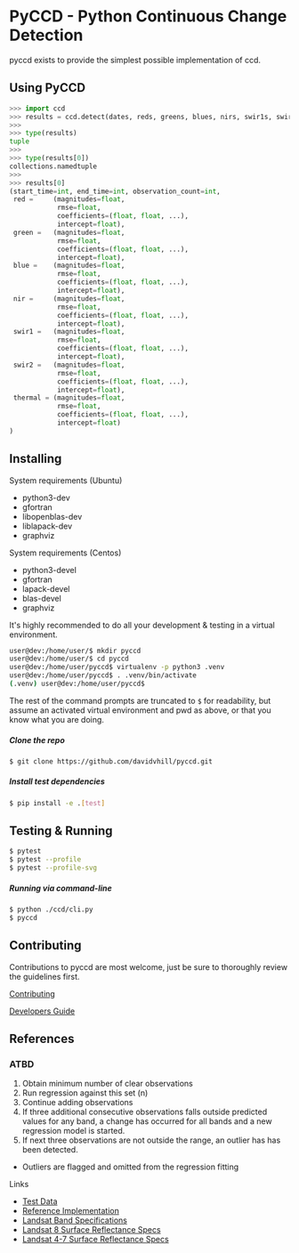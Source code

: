 # PyCCD - Python Continuous Change Detection
pyccd exists to provide the simplest possible implementation of ccd.

## Using PyCCD
```python
>>> import ccd
>>> results = ccd.detect(dates, reds, greens, blues, nirs, swir1s, swir2s, thermals, qas)
>>> 
>>> type(results)
tuple
>>>
>>> type(results[0])
collections.namedtuple
>>>
>>> results[0]
(start_time=int, end_time=int, observation_count=int,
 red =     (magnitudes=float,
            rmse=float,
            coefficients=(float, float, ...),
            intercept=float),
 green =   (magnitudes=float,
            rmse=float,
            coefficients=(float, float, ...),
            intercept=float),
 blue =    (magnitudes=float,
            rmse=float,
            coefficients=(float, float, ...),
            intercept=float),
 nir =     (magnitudes=float,
            rmse=float,
            coefficients=(float, float, ...),
            intercept=float),
 swir1 =   (magnitudes=float,
            rmse=float,
            coefficients=(float, float, ...),
            intercept=float),
 swir2 =   (magnitudes=float,
            rmse=float,
            coefficients=(float, float, ...),
            intercept=float),
 thermal = (magnitudes=float,
            rmse=float,
            coefficients=(float, float, ...),
            intercept=float)
)

```

## Installing
System requirements (Ubuntu)
* python3-dev
* gfortran
* libopenblas-dev
* liblapack-dev
* graphviz

System requirements (Centos)
* python3-devel
* gfortran
* lapack-devel 
* blas-devel
* graphviz

It's highly recommended to do all your development & testing in a virtual environment.
```bash
user@dev:/home/user/$ mkdir pyccd
user@dev:/home/user/$ cd pyccd
user@dev:/home/user/pyccd$ virtualenv -p python3 .venv
user@dev:/home/user/pyccd$ . .venv/bin/activate
(.venv) user@dev:/home/user/pyccd$
```

The rest of the command prompts are truncated to ```$``` for readability, but assume an activated virtual environment and pwd as above, or that you know what you are doing.

##### Clone the repo
```bash
$ git clone https://github.com/davidvhill/pyccd.git
```

##### Install test dependencies
```bash
$ pip install -e .[test]
```

## Testing & Running
```bash
$ pytest
$ pytest --profile
$ pytest --profile-svg
```

##### Running via command-line
```bash
$ python ./ccd/cli.py
$ pyccd
```

## Contributing
Contributions to pyccd are most welcome, just be sure to thoroughly review the guidelines first.

[Contributing](docs/CONTRIBUTING.md)

[Developers Guide](docs/DEVELOPING.md)


## References

### ATBD
1. Obtain minimum number of clear observations
2. Run regression against this set (n)
3. Continue adding observations
4. If three additional consecutive observations falls outside predicted
   values for any band, a change has occurred for all bands
   and a new regression model is started.
5. If next three observations are not outside the range, an outlier has
    has been detected.
* Outliers are flagged and omitted from the regression fitting

Links
* [Test Data](docs/TestData.md)
* [Reference Implementation](https://github.com/USGS-EROS/matlab-ccdc/blob/master/TrendSeasonalFit_v12_30ARDLine.m)
* [Landsat Band Specifications](http://landsat.usgs.gov/band_designations_landsat_satellites.php)
* [Landsat 8 Surface Reflectance Specs](http://landsat.usgs.gov/documents/provisional_lasrc_product_guide.pdf)
* [Landsat 4-7 Surface Reflectance Specs](http://landsat.usgs.gov/documents/cdr_sr_product_guide.pdf)
